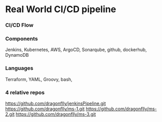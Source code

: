# Real World CI/CD pipeline
### CI/CD Flow

### Components
Jenkins, Kubernetes, AWS, ArgoCD, Sonarqube, github, dockerhub, DynamoDB

### Languages
Terraform, YAML, Groovy, bash, 

### 4 relative repos
https://github.com/dragonflly/jenkinsPipeline.git
https://github.com/dragonflly/ms-1.git
https://github.com/dragonflly/ms-2.git
https://github.com/dragonflly/ms-3.git

